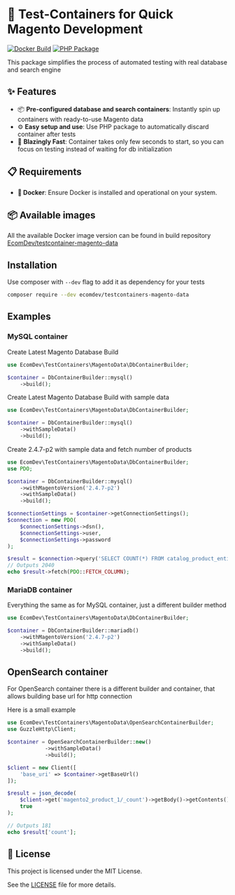 # 🐳 Test-Containers for Quick Magento Development
[![Docker Build](https://github.com/EcomDev/testcontainer-magento-data/actions/workflows/docker-images.yml/badge.svg)](https://github.com/EcomDev/testcontainer-magento-data/actions/workflows/docker-images.yml)
[![PHP Package](https://github.com/EcomDev/testcontainer-magento-data-php/actions/workflows/php-package.yml/badge.svg)](https://github.com/EcomDev/testcontainer-magento-data-php/actions/workflows/php-package.yml)

This package simplifies the process of automated testing with real database and search engine

## ✨ Features

- 📦 **Pre-configured database and search containers**: Instantly spin up containers with ready-to-use Magento data
- ⚙️ **Easy setup and use**: Use PHP package to automatically discard container after tests
- 🎯 **Blazingly Fast**: Container takes only few seconds to start, so you can focus on testing instead of waiting for db initialization

## 📋 Requirements

- **🐳 Docker**: Ensure Docker is installed and operational on your system.

## 📦 Available images

All the available Docker image version can be found in build repository [EcomDev/testcontainer-magento-data](https://github.com/EcomDev/testcontainer-magento-data?tab=readme-ov-file#-available-images) 

## Installation

Use composer with `--dev` flag to add it as dependency for your tests
```bash
composer require --dev ecomdev/testcontainers-magento-data
```


## Examples

### MySQL container 

Create Latest Magento Database Build
```php
use EcomDev\TestContainers\MagentoData\DbContainerBuilder;

$container = DbContainerBuilder::mysql()
    ->build();
```

Create Latest Magento Database Build with sample data
```php
use EcomDev\TestContainers\MagentoData\DbContainerBuilder;

$container = DbContainerBuilder::mysql()
    ->withSampleData()
    ->build();
```

Create 2.4.7-p2 with sample data and fetch number of products
```php
use EcomDev\TestContainers\MagentoData\DbContainerBuilder;
use PDO;

$container = DbContainerBuilder::mysql()
    ->withMagentoVersion('2.4.7-p2')
    ->withSampleData()
    ->build();

$connectionSettings = $container->getConnectionSettings();
$connection = new PDO(
    $connectionSettings->dsn(),
    $connectionSettings->user,
    $connectionSettings->password
);

$result = $connection->query('SELECT COUNT(*) FROM catalog_product_entity');
// Outputs 2040
echo $result->fetch(PDO::FETCH_COLUMN);
```

### MariaDB container
Everything the same as for MySQL container, just a different builder method

```php
use EcomDev\TestContainers\MagentoData\DbContainerBuilder;

$container = DbContainerBuilder::mariadb()
    ->withMagentoVersion('2.4.7-p2')
    ->withSampleData()
    ->build();
```

## OpenSearch container

For OpenSearch container there is a different builder and container, that allows building base url for http connection

Here is a small example

```php
use EcomDev\TestContainers\MagentoData\OpenSearchContainerBuilder;
use GuzzleHttp\Client;

$container = OpenSearchContainerBuilder::new()
            ->withSampleData()
            ->build();

$client = new Client([
    'base_uri' => $container->getBaseUrl()
]);

$result = json_decode(
    $client->get('magento2_product_1/_count')->getBody()->getContents(),
    true
);

// Outputs 181
echo $result['count'];
```

## 📜 License

This project is licensed under the MIT License. 

See the [LICENSE](LICENSE) file for more details.